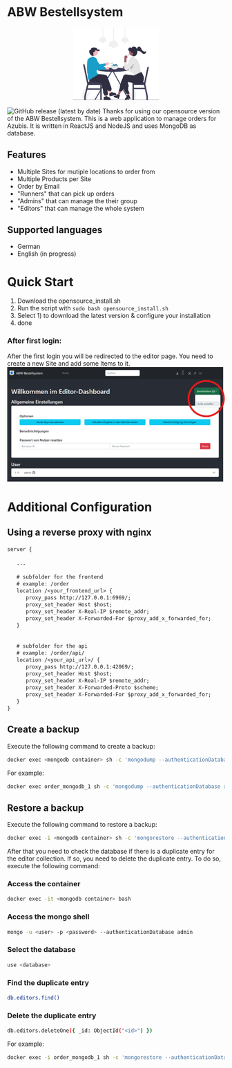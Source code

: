 # ABW Bestellsystem

<p align="center">
   <img src="pictures/logo.svg" width="200" title="ABW Bestellsystem">
</p>

![GitHub release (latest by date)](https://img.shields.io/github/v/release/ABW-Bestellsystem/ABW-Bestellsystem)
Thanks for using our opensource version of the ABW Bestellsystem. This is a web application to manage orders for Azubis. It is written in ReactJS and NodeJS and uses MongoDB as database.

## Features
- Multiple Sites for mutiple locations to order from
- Multiple Products per Site
- Order by Email
- "Runners" that can pick up orders
- "Admins" that can manage the their group
- "Editors" that can manage the whole system

## Supported languages
- German 
- English (in progress) 

# Quick Start

1. Download the opensource_install.sh
2. Run the script with `sudo bash opensource_install.sh`
3. Select 1) to download the latest version & configure your installation
4. done

### After first login:

After the first login you will be redirected to the editor page. You need to create a new Site and add some Items to it.
![after login](pictures/after_login.png)

# Additional Configuration

## Using a reverse proxy with nginx

```
server {

   ...

   # subfolder for the frontend
   # example: /order
   location /<your_frontend_url> {
      proxy_pass http://127.0.0.1:6969/;
      proxy_set_header Host $host;
      proxy_set_header X-Real-IP $remote_addr;
      proxy_set_header X-Forwarded-For $proxy_add_x_forwarded_for;
   }


   # subfolder for the api
   # example: /order/api/
   location /<your_api_url>/ {
      proxy_pass http://127.0.0.1:42069/;
      proxy_set_header Host $host;
      proxy_set_header X-Real-IP $remote_addr;
      proxy_set_header X-Forwarded-Proto $scheme;
      proxy_set_header X-Forwarded-For $proxy_add_x_forwarded_for;
   }
}
```

## Create a backup

Execute the following command to create a backup:
```bash
docker exec <mongodb container> sh -c 'mongodump --authenticationDatabase admin -u <user> -p <password> --db <database> --archive' > <backup file>
```
For example:
```bash
docker exec order_mongodb_1 sh -c 'mongodump --authenticationDatabase admin -u orderadmin -p Password123 --db orderdb --archive' > order.dump
```

## Restore a backup

Execute the following command to restore a backup:
```bash
docker exec -i <mongodb container> sh -c 'mongorestore --authenticationDatabase admin -u <user> -p <password> --db <database> --archive' < <backup file>
```
After that you need to check the database if there is a duplicate entry for the editor collection. If so, you need to delete the duplicate entry.
To do so, execute the following command:

### Access the container
```bash
docker exec -it <mongodb container> bash
```
### Access the mongo shell
```bash
mongo -u <user> -p <password> --authenticationDatabase admin
```
### Select the database
```bash
use <database>
```
### Find the duplicate entry
```bash
db.editors.find()
```
### Delete the duplicate entry
```bash
db.editors.deleteOne({ _id: ObjectId("<id>") })
```

For example:
```bash
docker exec -i order_mongodb_1 sh -c 'mongorestore --authenticationDatabase admin -u orderadmin -p Password123 --db orderdb --archive' < order.dump
```
